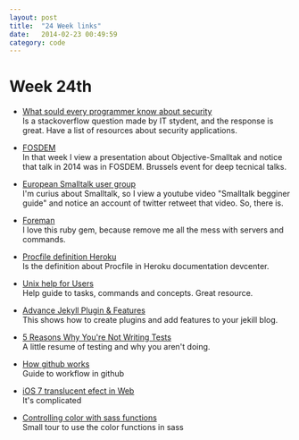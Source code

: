 ```yaml
---
layout: post
title:  "24 Week links"
date:   2014-02-23 00:49:59
category: code
---
```

# Week 24th

* [What sould every programmer know about security](http://stackoverflow.com/questions/2794016/what-should-every-programmer-know-about-security)  
  Is a stackoverflow question made by IT stydent, and the response is great. Have a list of resources about security applications.

* [FOSDEM](https://fosdem.org/2014/)  
  In that week I view a presentation about Objective-Smalltak and notice that talk in 2014 was in FOSDEM. Brussels event for deep tecnical talks.

* [European Smalltalk user group](http://esug.org/wiki/pier)  
  I'm curius about Smalltalk, so I view a youtube video "Smalltalk begginer guide" and notice an account of twitter retweet that video. So, there is.

* [Foreman](http://ddollar.github.io/foreman/)  
  I love this ruby gem, because remove me all the mess with servers and commands.

* [Procfile definition Heroku](https://devcenter.heroku.com/articles/procfile)  
  Is the definition about Procfile in Heroku documentation devcenter.

* [Unix help for Users](http://unixhelp.ed.ac.uk)  
  Help guide to tasks, commands and concepts. Great resource.

* [Advance Jekyll Plugin & Features](http://www.divshot.com/blog/web-development/advanced-jekyll-features/)  
  This shows how to create plugins and add features to your jekill blog.

* [5 Reasons Why You're Not Writing Tests](http://www.justinweiss.com/blog/2014/02/20/5-reasons-why-youre-not-writing-tests/)  
  A little resume of testing and why you aren't doing.

* [How github works](http://zachholman.com/posts/how-github-works/)  
  Guide to workflow in github

* [iOS 7 translucent efect in Web](http://www.webdirections.org/blog/creating-ios-7-effects-with-css3-translucency-and-transparency/)  
  It's complicated

* [Controlling color with sass functions](http://robots.thoughtbot.com/controlling-color-with-sass-color-functions)  
  Small tour to use the color functions in sass
